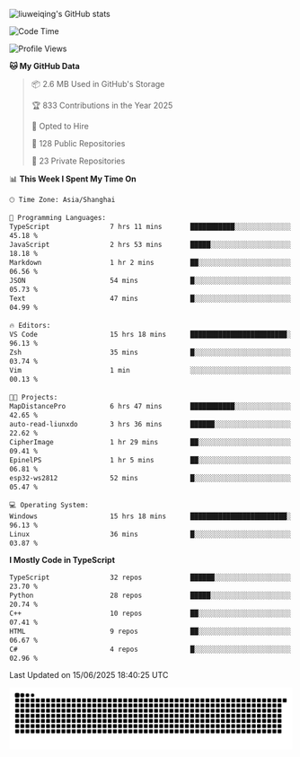 ![liuweiqing's GitHub stats](https://github-readme-stats.vercel.app/api?username=14790897&show_icons=true&locale=cn&include_all_commits=true&count_private=true)

<!--START_SECTION:waka-->
![Code Time](http://img.shields.io/badge/Code%20Time-2%2C226%20hrs%2049%20mins-blue)

![Profile Views](http://img.shields.io/badge/Profile%20Views-7-blue)

**🐱 My GitHub Data** 

> 📦 2.6 MB Used in GitHub's Storage 
 > 
> 🏆 833 Contributions in the Year 2025
 > 
> 💼 Opted to Hire
 > 
> 📜 128 Public Repositories 
 > 
> 🔑 23 Private Repositories 
 > 
📊 **This Week I Spent My Time On** 

```text
🕑︎ Time Zone: Asia/Shanghai

💬 Programming Languages: 
TypeScript               7 hrs 11 mins       ███████████░░░░░░░░░░░░░░   45.18 % 
JavaScript               2 hrs 53 mins       █████░░░░░░░░░░░░░░░░░░░░   18.18 % 
Markdown                 1 hr 2 mins         ██░░░░░░░░░░░░░░░░░░░░░░░   06.56 % 
JSON                     54 mins             █░░░░░░░░░░░░░░░░░░░░░░░░   05.73 % 
Text                     47 mins             █░░░░░░░░░░░░░░░░░░░░░░░░   04.99 % 

🔥 Editors: 
VS Code                  15 hrs 18 mins      ████████████████████████░   96.13 % 
Zsh                      35 mins             █░░░░░░░░░░░░░░░░░░░░░░░░   03.74 % 
Vim                      1 min               ░░░░░░░░░░░░░░░░░░░░░░░░░   00.13 % 

🐱‍💻 Projects: 
MapDistancePro           6 hrs 47 mins       ███████████░░░░░░░░░░░░░░   42.65 % 
auto-read-liunxdo        3 hrs 36 mins       ██████░░░░░░░░░░░░░░░░░░░   22.62 % 
CipherImage              1 hr 29 mins        ██░░░░░░░░░░░░░░░░░░░░░░░   09.41 % 
EpinelPS                 1 hr 5 mins         ██░░░░░░░░░░░░░░░░░░░░░░░   06.81 % 
esp32-ws2812             52 mins             █░░░░░░░░░░░░░░░░░░░░░░░░   05.47 % 

💻 Operating System: 
Windows                  15 hrs 18 mins      ████████████████████████░   96.13 % 
Linux                    36 mins             █░░░░░░░░░░░░░░░░░░░░░░░░   03.87 % 
```

**I Mostly Code in TypeScript** 

```text
TypeScript               32 repos            ██████░░░░░░░░░░░░░░░░░░░   23.70 % 
Python                   28 repos            █████░░░░░░░░░░░░░░░░░░░░   20.74 % 
C++                      10 repos            ██░░░░░░░░░░░░░░░░░░░░░░░   07.41 % 
HTML                     9 repos             ██░░░░░░░░░░░░░░░░░░░░░░░   06.67 % 
C#                       4 repos             █░░░░░░░░░░░░░░░░░░░░░░░░   02.96 % 
```




 Last Updated on 15/06/2025 18:40:25 UTC
<!--END_SECTION:waka-->

<picture>
  <source media="(prefers-color-scheme: dark)" srcset="https://raw.githubusercontent.com/14790897/14790897/output/github-contribution-grid-snake-dark.svg" />
  <source media="(prefers-color-scheme: light)" srcset="https://raw.githubusercontent.com/14790897/14790897/output/github-contribution-grid-snake.svg" />
  <img alt="github-snake" src="https://raw.githubusercontent.com/14790897/14790897/output/github-contribution-grid-snake.svg" />
</picture>
